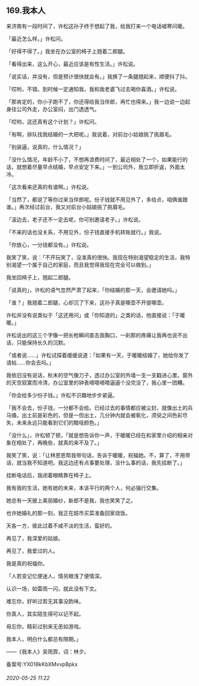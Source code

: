 ## 169.我本人
来济南有一段时间了，许松这孙子终于想起了我，给我打来一个电话嘘寒问暖。


「最近怎么样。」许松问。


「好得不得了。」我坐在办公室的椅子上翘着二郎腿。


「看得出来，这么开心，最近应该是有性生活。」许松说。


「说实话，并没有，但是预计很快就会有。」我换了一条腿翘起来，顺便抖了抖。


「哎哟，不错。到时候一定通知我，我和我老婆飞过去喝你喜酒。」许松说。


「那肯定的，你小子跑不了，你还得给我当伴郎，再忙也得来。」我一边说一边起身往公司外走，办公室闷，出门透透气。


「哎哟，这还真有这个计划？」许松问。


「有啊，排队找我结婚的一大把呢。」我说着，对前台小姑娘挑了挑眉毛。


「别装逼，说真的，什么情况？」


「没什么情况，年龄不小了，不想再浪费时间了，最近相处了一个，如果能行的话，就想着尽量早点结婚，早点安定下来。」一到公司外，我立即折返，外面太冷。


「这次看来还真的有谱啊。」许松说。


「当然了，都说了等你过来当伴郎呢。份子钱就不用见外了，多给点，咱俩谁跟谁。」再次经过前台，我又对前台小姑娘挑了挑眉毛。


「滚边去，老子还不一定去呢，你可别邀请老子。」许松说。


「不来的话也没关系，不用见外，份子钱直接手机转账就行。」我说。


「你放心，一分钱都没有。」许松说。


我笑了笑，说：「不开玩笑了，没准真的很快。我现在特别渴望稳定的生活，我特别渴望一个属于自己的家庭，而且我觉得我现在完全可以做到。」


我坐回椅子上，翘起二郎腿。


「说真的」，许松的语气忽然严肃了起来，「你结婚的那一天，会邀请她吗。」


「谁？」我翘着二郎腿，心却沉了下来，这孙子真是哪壶不开提哪壶。


许松并没有说类似于「这还用问」或「你知道的」之类的话，他直接说：「于暖暖。」


许松说出的这三个字像一把长枪瞬间直击我胸口，一刹那的疼痛让我再也说不出话，只能保持长久的沉默。


「或者说……」许松试探着缓缓说道：「如果有一天，于暖暖结婚了，她给你发了请帖……你会去吗。」


我依旧没有说话，秋末的空气像刀子，透过办公室的外墙一支一支戳进心里。窗外的天空寂寞而冷清，办公室里的钟表嘀嗒嘀嗒逼逼个没完没了，我心里一团糟。


「你会给多少份子钱。」许松不识趣地步步紧逼。


「我不会去，份子钱，一分都不会给。已经过去的事情都应被尘封，就像出土的兵马俑，出土前是彩色的，但是一但出土，几分钟内就会被氧化，须臾之间色彩尽失，未来永远只能看到它们的黯哑颜色。」


「没什么」，许松顿了顿，「就是想告诉你一声，于暖暖已经在和家里介绍的相亲对象在相处了，再晚些，就真的来不及了。」


我笑了笑，说：「让林恩恩帮我带句话，告诉于暖暖，祝福她。不，算了，不用带话，就当我不知道吧。我这边还有点事要处理，没什么事的话，我先挂断了。」


挂断电话后，我闭着眼睛靠在椅子上。


我有我的生活，她有她的未来，本该平行的两个人，何必强行交集。


她总有一天披上美丽婚纱，新郎不是我，我也笑笑了之。


也许她婚礼的那一刻，我正在超市买菜准备回家烧饭。


天各一方，彼此过着不咸不淡的生活，蛮好的。


再见了，我深爱的姑娘。


再见了，我爱过的人。


我是真的祝福你。


「人若变记忆便迷人，情另眼浅了便情深。


认识一场，如雷雨一闪，就此没有下文。


难忘你，好听过若无其事没韵味。


你真人，其实陌生得可以记不起。


毋忘你，精彩过别来无恙如游戏。


我本人，明白什么都总有限期。」


——《我本人》吴雨霏，词：林夕。


备案号:YX018kKbXMvvpBpkx


###### 2020-05-25 11:22

